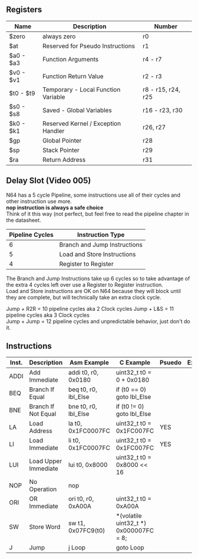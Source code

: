 ## Registers  
|Name|Description|Number|
|---|---|---|
| $zero | always zero | r0 |
| $at | Reserved for Pseudo Instructions | r1 |
| $a0 - $a3 | Function Arguments | r4 - r7 |
| $v0 - $v1 | Function Return Value | r2 - r3 |
| $t0 - $t9 | Temporary - Local Function Variable | r8 - r15, r24, r25 |
| $s0 - $s8 | Saved - Global Variables | r16 - r23, r30 |
| $k0 - $k1 | Reserved Kernel / Exception Handler | r26, r27 |
| $gp | Global Pointer| r28 |
| $sp | Stack Pointer | r29 |
| $ra | Return Address | r31 |

## Delay Slot (Video 005)
N64 has a 5 cycle Pipeline, some instructions use all of their cycles and other instruction use more.  
**nop instruction is always a safe choice**  
Think of it this way (not perfect, but feel free to read the pipeline chapter in the datasheet.  

|Pipeline Cycles | Instruction Type |
|---|---|
|6 |Branch and Jump Instructions|
|5 | Load and Store Instructions|
|4 | Register to Register |

The Branch and Jump Instructions take up 6 cycles so to take advantage of the extra 4 cycles left over use a Register to Register instruction.  
Load and Store instructions are OK on N64 because they will block until they are complete, but will technically take an extra clock cycle. 

Jump + R2R = 10 pipeline cycles aka 2 Clock cycles 
Jump + L&S = 11 pipeline cycles aka 3 Clock cycles   
Jump + Jump = 12 pipeline cycles and unpredictable behavior, just don't do it.  

## Instructions  
| Inst. | Description | Asm Example | C Example |  Psuedo | Exception? | Video |  
|-------|-------------|-------------|-----------|---------|------------|-------|
| ADDI | Add Immediate | addi t0, r0, 0x0180 | uint32_t t0 = 0 + 0x0180 |||003|  
| BEQ | Branch If Equal | beq t0, r0, lbl_Else | if (t0 == 0) goto lbl_Else | | | 005 |  
| BNE | Branch If Not Equal | bne t0, r0, lbl_Else | if (t0 != 0) goto lbl_Else | | | 005 |  
| LA | Load Address | la t0, 0x1FC0007FC | uint32_t t0 = 0x1FC007FC | YES | | 005 |  
| LI | Load Immediate | li t0, 0x1FC0007FC | uint32_t t0 = 0x1FC007FC | YES | | 004 |  
| LUI | Load Upper Immediate | lui t0, 0x8000 | uint32_t t0 = 0x8000 << 16 | | | 003 |  
| NOP | No Operation | nop |  | | |  003 |  
| ORI | OR Immediate | ori t0, r0, 0xA00A | uint32_t t0 = 0xA00A | | | 003 |  
| SW | Store Word | sw t1, 0x07FC9(t0) | *(volatile uint32_t *) 0x000007FC = 8;| | | 003 |  
| J | Jump | j Loop | goto Loop | | | 003 |  
